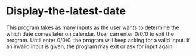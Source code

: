 # Display-the-latest-date
This program takes as many inputs as the user wants to determine the which date comes later on calendar. User can enter 0/0/0 to exit the program. Until enter 0/0/0, the program will keep asking for a valid input. If an invalid input is given, the program may exit or ask for input again.
